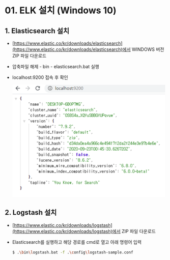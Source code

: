 # 01. ELK 설치 (Windows 10)

## 1. Elasticsearch 설치

- [https://www.elastic.co/kr/downloads/elasticsearch](https://www.elastic.co/kr/downloads/elasticsearch)에서 WINDOWS 버전 ZIP 파일 다운로드

- 압축파일 해제 - bin - elasticsearch.bat 실행

- localhost:9200 접속 후 확인

  ![image-20201001221906320](01_ELK_설치.assets/image-20201001221906320.png)

## 2. Logstash 설치

- [https://www.elastic.co/kr/downloads/logstash](https://www.elastic.co/kr/downloads/logstash)에서 ZIP 파일 다운로드

- Elasticsearch를 실행하고 해당 경로를 cmd로 열고 아래 명령어 입력

  ```bash
  $ .\bin\logstash.bat -f .\config\logstash-sample.conf
  ```

  

  